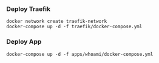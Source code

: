 ### Deploy Traefik
```
docker network create traefik-network
docker-compose up -d -f traefik/docker-compose.yml
```

### Deploy App
```
docker-compose up -d -f apps/whoami/docker-compose.yml
```